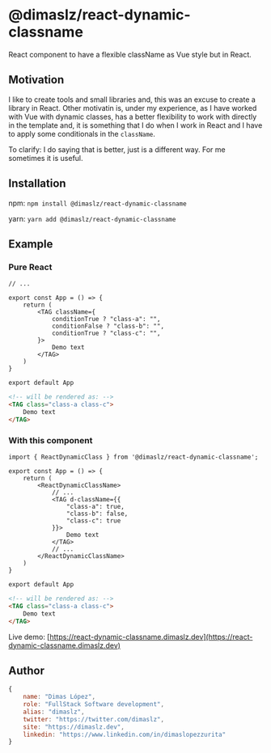 # @dimaslz/react-dynamic-classname
React component to have a flexible className as Vue style but in React.

## Motivation
I like to create tools and small libraries and, this was an excuse to create a library in React. Other motivatin is, under my experience, as I have worked with Vue with dynamic classes, has a better flexibility to work with directly in the template and, it is something that I do when I work in React and I have to apply some conditionals in the `className`.

To clarify: I do saying that is better, just is a different way. For me sometimes it is useful.

## Installation

npm: `npm install @dimaslz/react-dynamic-classname`

yarn: `yarn add @dimaslz/react-dynamic-classname`

## Example

### Pure React
```tsx
// ...

export const App = () => {
	return (
		<TAG className={
			conditionTrue ? "class-a": "",
			conditionFalse ? "class-b": "",
			conditionTrue ? "class-c": "",
		}>
			Demo text
		</TAG>
	)
}

export default App
```

```html
<!-- will be rendered as: -->
<TAG class="class-a class-c">
	Demo text
</TAG>

```

### With this component
```tsx
import { ReactDynamicClass } from '@dimaslz/react-dynamic-classname';

export const App = () => {
	return (
		<ReactDynamicClassName>
			// ...
			<TAG d-className={{
				"class-a": true,
				"class-b": false,
				"class-c": true
			}}>
				Demo text
			</TAG>
			// ...
		</ReactDynamicClassName>
	)
}

export default App
```

```html
<!-- will be rendered as: -->
<TAG class="class-a class-c">
	Demo text
</TAG>

```

Live demo: [https://react-dynamic-classname.dimaslz.dev](https://react-dynamic-classname.dimaslz.dev)

## Author
```js
{
	name: "Dimas López",
	role: "FullStack Software development",
	alias: "dimaslz",
	twitter: "https://twitter.com/dimaslz",
	site: "https://dimaslz.dev",
	linkedin: "https://www.linkedin.com/in/dimaslopezzurita"
}
```
